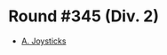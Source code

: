# Round #345 (Div. 2)

* [A. Joysticks][]

[A. Joysticks]: http://codeforces.com/contest/651/problem/A
